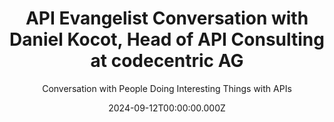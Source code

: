 ---
title: >-
  API Evangelist Conversation with Daniel Kocot, Head of API Consulting at
  codecentric AG
description: >-
  Daniel Kocot joined me to share some wisdom from the trenches of API
  consulting about OpenAPI and TypeSpec, helping me better understand the
  motivations behind, how these specs can work in concert, and how different
  stops along the API lifecycle motivate our investment in different API specs.
date: 2024-09-12T00:00:00.000Z
youtubeId: IlROkpW1tmU
guestName: Daniel Kocot
guestRole: Head of API Consulting
guestCompany: codecentric AG
guestIndustry: Consulting
guestImage: /assets/img/people/adam-duvander-headshot.jpeg
bio: >-
  Daniel has been part of the codecentric team since October 2016. Since the
  beginning of 2022 as Senior Solution Architect at the Dortmund location.
  Starting as a consultant with a focus on application lifecycle management, his
  focus shifted more and more towards APIs. In addition to numerous customer
  projects and his involvement in the open source world around APIs, he is also
  a frequent speaker as Head of API Consulting.
obfuscated: false
summary: >-
  Investing in the specifications needed to provide what is needed by API
  producers as well as API consumers across every stage of the API lifecycle.
subtitle: Conversation with People Doing Interesting Things with APIs
audio_file: >-
  https://kinlane-productions2.s3.amazonaws.com/api-evangelist-conversations/api-evangelist-conversation-2024-09-12-daniel-kocot-codecentric-ag.wav
audio_length: 91178364
sound_cloud: >-
  https://soundcloud.com/kinlane/api-evangelist-conversation-with-daniel-kocot-head-of-api-consulting-at-codecentric-ag
duration: '0:17:14'
publish_date: '2024-09-12 15:00:00'
url: >-
  https://conversations.apievangelist.com/sessions/2024-09-12-daniel-kocot-codecentric-ag.html
tags:
  - Consulting
  - OpenAPI
  - TypeSpec
partnerImage: >-
  https://kinlane-productions2.s3.amazonaws.com/api-evangelist-partners/bump-banner-728.png
partnerUrl: https://bit.ly/3MEOGa9
partnerTitle: The API doc platform for Tech Writers & Engineers
conversation:
  - question: Who are you?
    answer: I can. My name is Daniel.
  - question: What is your role?
    answer: >-
      I'm being a head of API consultancy for CodeCentric in Germany. So doing
      stuff with customers in regards of APIs.
  - question: What is your background?
    answer: >-
      I actually, um, I'm a native back end developer. Did a lot of stuff in,
      uh, in, in the past, in, in, in the backend building services, building
      APIs. Then, um, I get into stuff on the software lifecycle management,
      doing a lot of Atlassian stuff. That brought me to code centric doing
      actually things around software lifecycle development. But that was
      actually not the case with, with the Atlassian software. So everybody
      wanted, wanted to integrate it. And that was the final thing because I did
      it earlier in the past doing, doing integration, no stuff all the time.
      But at that time it was really putting things into contexts where normally
      Atlassian has no plugins available or something like that, building
      integrations for customers directly. And that was actually the starting
      point.   All the good Atlassian stuff running on prem, not the things in
      the cloud anymore. So I'm quite actually off with the whole topic because
      at some level when you know the whole data model of the Atlassian
      software, which is quite enormous when you see it on paper, printed on a
      really big paper sheet, and you know what is actually happening there and
      you know what customers are doing with it. Actually in their context, it's
      quite hard. It needed integration all over the time and, and bring people
      to the, to the right spot to, to make it actually doing the right things
      there. So that was, that was actually one of the starting points. And then
      I went into consultancy with MuleSoft at CodeCentric, which was not one of
      my favorite things in the, in, in the end, because. When you have a
      customer who brought a product and is going deeply with the product
      without understanding what actually APIs and integrational stuff really
      means, or what is the whole intent of, of having a software suite, like,
      like, like Nukesoft available, that that's not, not a real point. So I
      switched really into the, into the topic, into the scene. And that, that
      was a starting point. So around 2017, 2019. That was the real starting
      point. And it hit me when I was in the U S in 2019 at the first, I think,
      or the second Kong summit, and that was the final part that really hit me
      hard and said, okay, this is what you want to do for a long time now, and
      now being in the field for nearly six, seven years with, with one topic,
      which is really a good thing to do and re and really seeing stuff from the
      past now happening in, in, in reality.
  - question: Why do APIs matter?
    answer: >-
      In the, in the end, from, for me, everybody's talking about digital
      products all the time. So for me, an API is a real digital product. I can
      really use it. I can really. Make other things possible, drive innovation
      around the whole thing. So this is, this is for me, the starting point.
      And to be honest, I don't really like to talk about APIs because here in
      Germany, they're very mean annotated. So every, when everybody speaks here
      about APIs, it's always rest. So there's nothing more. So we are really
      switching into more talking about interfaces to, to get into the old thing
      and say, okay, it's an interface. Forget about the term API, because when,
      when you say API, you mean maybe something that's, that's not really state
      of the art anymore. Yeah. Because when we, when we talk here with
      customers, it's always, yeah, I want to do REST APIs because somebody told
      us that's the thing to do. You think, ah, yeah, what are the use cases?
      What do you want to do? So there, there's still a lot of misunderstanding
      here. And
  - question: Do you use OpenAPI?
    answer: >-
      Yeah, we, we use with the, with the customers we do projects around. It's,
      it's really about open API when we have request reply APIs or interfaces
      that need to be available. It's always that we really think about in the
      context of open API. So we do a lot of stuff at the moment with, with SAP
      customers. So the developers are doing ABAP and very related stuff to SAP.
      So they don't really know the new stuff in software development. So it's
      really on them to learn how to write an open API specification and bring
      it into the run, which is sometimes hard because when I say that for me,
      it's a text document. So there is no real purpose. I need a lot of
      software running in parallel to get this. YAML file, which is still a text
      file, actually into action and see what is really happening there. And it
      is sometimes hard. And that's why I'm switching more in, into a direction,
      looking at These things from a more programmatically side. So using
      something like, which is coming up type spec from Microsoft to, to, to
      really bring more, because this is my, my, my background, the developer
      side into it and say, okay, I want to program. I want to use stuff I know
      from, from my days as a developer to, to reuse things and not hoping that
      a reference is working because I just set a reference tag. And when it's
      not working, I get in trouble because. I had to do things on my own or
      find stuff, or I'm totally heavily relying on having operation pipelines
      available and everything else in the context so that the things are.
      Running smoothly there.
  - question: Is TypeSpec used for automation?
    answer: >-
      In the end, it's about learning something to bring it in automation
      because coming from the software development life cycle, I'm, I'm totally
      focused on automating the things. So that was one of the first things I
      did in the API world. When it was, when, when it came up that somebody
      talked about API operations was really that, that hit me saying, okay, I
      want to automate the stuff, not to do things on, on my own, or anybody has
      to do it on, on his own machine. So it was really coming into the, into
      the topic of this continuous integration, continuous delivery. And that's,
      that's where I also think there is the need of really having something run
      running in like type spec. So maybe have a description more natural when
      you, when you speak to, to stakeholders and anything in between there and
      persons, and then have the possibility to use Typespec to do things in a
      more programmatically style. And then. In a result, there will be the open
      API definition as a final document to make clear, okay, we speak the same
      language. We can test this open API document, but in between there is some
      kind of automation actually available.
  - question: Is TypeSpec used with OpenAPI?
    answer: >-
      for, for, for me, or for my understanding, it's, it's more in that
      direction that you really can bundle things together or build specific
      first description of specifications in that way. And then really move in
      the end to say, okay, I want to have an open API definition. Here it is.
      It's it's, it's clearly because we have the guidelines and the guidelines
      are mapped by type spec so that you, that you don't really need some kind
      of linting in between maybe. And I think what I see it, it's. Everything
      is still in the beginning. So we are in the early stage. So any, anybody
      has to find a way to, to really get it done by all working for them,
      actually. So the adaption rate and, and all the stuff available. So it's,
      it's. For me, it's a little tool where we will see in maybe one year, two
      years, where it will actually go. Because a lot of people, in my opinion,
      rethink now OpenAPI. They didn't really have a look because they all
      generated the stuff over the years. That's how I learned OpenAPI. So there
      were always generators when, when I built rest APIs in, in, in the past.
      So it was always generated. Nobody had a really real look at the things.
      And then Linter came up. A lot of colleagues of of us and at Centra came
      down and said, oh, we have a mismatch. The generated file is not really
      working with somebody had in guidelines or have a, the spectral route that
      is not really working together. And that, that may make somehow people
      have a click and say, okay, well, maybe it's better to do design first and
      not really rely on, on the generators. But in the past, everybody was
      using generators. Yeah. Yeah. And now for me, it's, it's, it's really. Oh,
      we have open API. And when you look at the history, so it was 2015 and
      nobody was really interested in having the specification. Everybody said,
      okay, it's there. Yeah. It should look like this, but, uh, yeah, it works
      somehow. Yeah. And now everybody's focusing of getting it into work. And,
      uh, we had, we had that conversation on, on LinkedIn actually with
      Fabrizio coming from, um, this more technical writer world, which is for
      me, totally different. Then the people I normally work with, because
      companies in Germany are not so into the topic of technical writers. It's
      rising at the moment, but it's not really that everybody is looking for a
      person who is really focusing on the technical writing stuff. So having
      other issues and other ideas how to evolve actually in the field of
      technical writing. Open APIs or specification descriptions, whatever.
  - question: What is needed to make TypeSpec successful?
    answer: >-
      In the end, it's awareness, thinking about what way I would like to do,
      because what, what we I still hear even from colleagues, uh, in our
      company is we going API first. That's for, for us on the, on the
      consulting side, it's a full stop. We say, okay, nobody will go API first.
      Maybe. The, the leader of a company, the CEO, can say we go API first, but
      what you want to do is design first. Maybe we get this right and if, if we
      have a clear understanding what, what is really needed, so that that's
      what we see at companies. A glossary, what is an API, what is an
      interface, and so on and so on. And then really fine tooling, which is, is
      actually really needed. For, for the beginning side. So if I'm more of a
      company working now having generators, so coming off from the code first
      side, maybe it's easier to adapt into, into the direction of type spec
      because it's. It's a programming language and somehow backed by, by, by
      TypeScript or anything like that. So it really depends where, where you
      coming from in the end. So there's, and this is what, what people are
      still looking for, this blueprint. I want to start with APIs. What is the
      first step? And the answer for us is always Where are you coming from?
      What is the background? How is the team working now? Would there go the
      way you propose them to do? So it's, it's really, it's, in the end, it's
      about the people, the, the adoption rate and, and a lot of things
      actually, not to say, Oh yeah, this is the best tooling. There are so many
      things to, to, to really think about. And in the end, when you, when you
      look at the tool side. There are so many tools available and even we on
      the consult, a consultancy site, I'm not really aware of every tooling in
      the market. I get, I get, I think free LinkedIn invitations to calls to,
      to, to have a look at the tooling I get emails. Oh, there's a new version
      out. And you're always thinking I was, I'll work with customers, their
      pipelines, everything is running. Why should I change this? It's in the
      end, it's good when, when you look at something like having spectral
      running and then see the upcoming of a vacuum and you see the, the, the
      actually, um, trademarks, why you should maybe use vacuum and you can stay
      with the spectral rule sets. Then it's quite easy to say, okay, we do a
      switch because we need a faster linter or anything like that. But in the
      end, there are so many tools available in the market right now.
slug: 2024-09-12-daniel-kocot-codecentric-ag
---